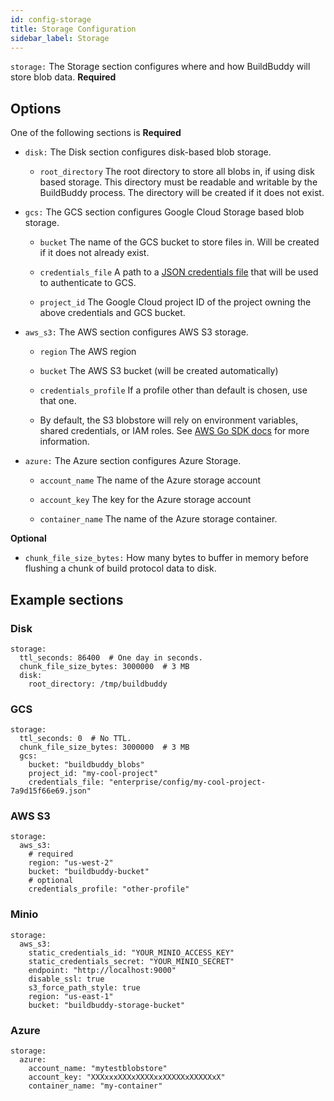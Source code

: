 ```yaml
---
id: config-storage
title: Storage Configuration
sidebar_label: Storage
---
```


`storage:` The Storage section configures where and how BuildBuddy will store blob data. **Required**

## Options

One of the following sections is **Required**

- `disk:` The Disk section configures disk-based blob storage.

  - `root_directory` The root directory to store all blobs in, if using disk based storage. This directory must be readable and writable by the BuildBuddy process. The directory will be created if it does not exist.

- `gcs:` The GCS section configures Google Cloud Storage based blob storage.

  - `bucket` The name of the GCS bucket to store files in. Will be created if it does not already exist.

  - `credentials_file` A path to a [JSON credentials file](https://cloud.google.com/docs/authentication/getting-started) that will be used to authenticate to GCS.

  - `project_id` The Google Cloud project ID of the project owning the above credentials and GCS bucket.

- `aws_s3:` The AWS section configures AWS S3 storage.

  - `region` The AWS region

  - `bucket` The AWS S3 bucket (will be created automatically)

  - `credentials_profile` If a profile other than default is chosen, use that one.

  - By default, the S3 blobstore will rely on environment variables, shared credentials, or IAM roles. See [AWS Go SDK docs](https://docs.aws.amazon.com/sdk-for-go/v1/developer-guide/configuring-sdk.html#specifying-credentials) for more information.

- `azure:` The Azure section configures Azure Storage.

  - `account_name` The name of the Azure storage account

  - `account_key` The key for the Azure storage account

  - `container_name` The name of the Azure storage container.

**Optional**

- `chunk_file_size_bytes:` How many bytes to buffer in memory before flushing a chunk of build protocol data to disk.

## Example sections

### Disk

```
storage:
  ttl_seconds: 86400  # One day in seconds.
  chunk_file_size_bytes: 3000000  # 3 MB
  disk:
    root_directory: /tmp/buildbuddy
```

### GCS

```
storage:
  ttl_seconds: 0  # No TTL.
  chunk_file_size_bytes: 3000000  # 3 MB
  gcs:
    bucket: "buildbuddy_blobs"
    project_id: "my-cool-project"
    credentials_file: "enterprise/config/my-cool-project-7a9d15f66e69.json"
```

### AWS S3

```
storage:
  aws_s3:
    # required
    region: "us-west-2"
    bucket: "buildbuddy-bucket"
    # optional
    credentials_profile: "other-profile"
```

### Minio

```
storage:
  aws_s3:
    static_credentials_id: "YOUR_MINIO_ACCESS_KEY"
    static_credentials_secret: "YOUR_MINIO_SECRET"
    endpoint: "http://localhost:9000"
    disable_ssl: true
    s3_force_path_style: true
    region: "us-east-1"
    bucket: "buildbuddy-storage-bucket"
```

### Azure

```
storage:
  azure:
    account_name: "mytestblobstore"
    account_key: "XXXxxxXXXxXXXXxxXXXXXxXXXXXxX"
    container_name: "my-container"
```
